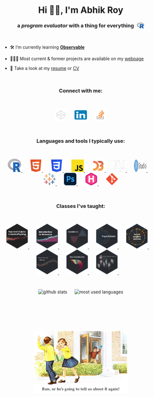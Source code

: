 <h1 align="center">Hi 👋🏽, I'm Abhik Roy</h1>
<h3 align="center">a <i>program evaluator</i> with a thing for everything &hairsp; <a href="https://www.r-project.org" target="_blank" rel="noreferrer"> <span style="vertical-align: middle;"><img src="/icons/R-logo.svg" alt="R" height="18.72"/></a></span></h3>
<br>


- &#x1F6E0;&#xFE0F; I’m currently learning [**Observable**](https://observablehq.com)

- &#x1F468;&#x1F3FD;&#x200D;&#x1F4BB; Most current & former projects are available on my [webpage](https://abhikroyphd.com)

- &#x1F4C4; Take a look at my [resume](https://abhikroyphd.com/work/resume) or [CV](https://abhikroyphd.com/work/cv)

<br>

<h3 align="center">Connect with me:</h3>
<br>
<p align="center">
<a href="https://codepen.io/abhikrroy" target="blank"><img align="center" src="/icons/codepen-logo.svg" alt="abhikrroy @codepen" width="40" /></a>&nbsp;&nbsp;&nbsp;&nbsp;&nbsp;
<a href="https://linkedin.com/in/abhikrroy" target="blank"><img align="center" src="/icons/LinkedIn-logo.svg" alt="abhikrroy @LinkedIn" height="30" width="40" /></a>&nbsp;&nbsp;&nbsp;&nbsp;&nbsp;
<a href="https://stackoverflow.com/users/abhikrroy" target="blank"><img align="center" src="/icons/stack-overflow-logo.svg" alt="abhikrroy @stackoverflow" width="40" /></a>
</p>

<br>

<h3 align="center">Languages and tools I typically use:</h3>
<br>
<p align="center">
<a href="https://www.r-project.org" target="_blank" rel="noreferrer"> <img src="/icons/R-logo.svg" alt="R" width="43" height="43"/> </a> &nbsp;&nbsp;&nbsp;&nbsp;&nbsp;
<a href="https://www.w3.org/html/" target="_blank" rel="noreferrer"> <img src="/icons/HTML5-logo.svg" alt="html5" width="40" height="40"/> </a> &nbsp;&nbsp;&nbsp;&nbsp;&nbsp;
<a href="https://www.w3schools.com/css/" target="_blank" rel="noreferrer"> <img src="/icons/CSS3-logo.svg" alt="css3" width="40" height="40"/> </a> &nbsp;&nbsp;&nbsp;&nbsp;&nbsp;
<a href="https://developer.mozilla.org/en-US/docs/Web/JavaScript" target="_blank" rel="noreferrer"> <img src="/icons/JS-logo.svg" alt="JavaScript" width="40" height="40"/> </a> &nbsp;&nbsp;&nbsp;&nbsp;&nbsp;
<a href="https://d3js.org/" target="_blank" rel="noreferrer"> <img src="/icons/d3-logo.svg" alt="d3.js" width="40" height="40"/> </a> &nbsp;&nbsp;&nbsp;&nbsp;&nbsp;
<a href="https://www.latex-project.org" target="_blank" rel="noreferrer"> <img src="/icons/LaTeX_logo_white.svg" alt="LaTeX" width="40" height="40"/> </a> &nbsp;&nbsp;&nbsp;&nbsp;&nbsp;
<a href="https://posit.co/download/rstudio-desktop/" target="_blank" rel="noreferrer"> <img src="/icons/RStudio-logo.svg" alt="RStudio" width="40" height="40"/> </a> &nbsp;&nbsp;&nbsp;&nbsp;&nbsp;
<a href="https://www.tableau.com/" target="_blank" rel="noreferrer"> <img src="/icons/tableau-logo.svg" alt="Tableau" width="40" height="40"/> </a> &nbsp;&nbsp;&nbsp;&nbsp;&nbsp;
<a href="https://www.photoshop.com/en" target="_blank" rel="noreferrer"> <img src="/icons/Adobe-Photoshop-logo.svg" alt="Adobe Photoshop" width="40" height="40"/> </a> &nbsp;&nbsp;&nbsp;&nbsp;&nbsp;
<a href="https://gohugo.io/" target="_blank" rel="noreferrer"> <img src="/icons/Hugo-logo.svg" alt="Hugo" width="40" height="40"/> </a> &nbsp;&nbsp;&nbsp;&nbsp;&nbsp;
<a href="https://git-scm.com/" target="_blank" rel="noreferrer"> <img src="/icons/git-logo.svg" alt="git" width="40" height="40"/> </a>
</p>

<br>

<h3 align="center">Classes I've taught:</h3>
<br>
<p align="center">
<a href="https://edp611.abhikroyphd.com" target="_blank" rel="noreferrer"> <img src="/img/edp611.png" alt="Measurement/Evaluation in Educational Psychology" height="80"/> </a> &nbsp;&nbsp;&nbsp;&nbsp;&nbsp;
<a href="https://edp612.abhikroyphd.com" target="_blank" rel="noreferrer"> <img src="/img/edp612.png" alt="Introduction to Research" height="80"/> </a> &nbsp;&nbsp;&nbsp;&nbsp;&nbsp;
<a href="https://edp613.abhikroyphd.com" target="_blank" rel="noreferrer"> <img src="/img/edp613.png" alt="Statistical Methods I" height="80"/> </a> &nbsp;&nbsp;&nbsp;&nbsp;&nbsp;
<a href="https://edp617.abhikroyphd.com" target="_blank" rel="noreferrer"> <img src="/img/edp617.png" alt="Program Evaluation" height="80"/> </a> &nbsp;&nbsp;&nbsp;&nbsp;&nbsp;
<a href="https://edp618.abhikroyphd.com" target="_blank" rel="noreferrer"> <img src="/img/edp618.png" alt="Mixing Research Methods" height="80"/> </a> &nbsp;&nbsp;&nbsp;&nbsp;&nbsp;
<a href="https://edp619.abhikroyphd.com" target="_blank" rel="noreferrer"> <img src="/img/edp619.png" alt="Survey Research Methods" height="80"/> </a> &nbsp;&nbsp;&nbsp;&nbsp;&nbsp;
<a href="https://edp693e.abhikroyphd.com" target="_blank" rel="noreferrer"> <img src="/img/edp693e.png" alt="Data Visualization" height="80"/> </a> &nbsp;&nbsp;&nbsp;&nbsp;&nbsp;
<a href="https://edp693g.abhikroyphd.com" target="_blank" rel="noreferrer"> <img src="/img/edp693g.png" alt="Social Network Analysis" height="80"/> </a> &nbsp;&nbsp;&nbsp;&nbsp;&nbsp;
</p>

<br>

<p align="center">
<img src="https://github-readme-stats.vercel.app/api?username=drabhikroy&show_icons=true&theme=tokyonight&locale=en" height="150" alt="github stats" />&nbsp;&nbsp;&nbsp;&nbsp;&nbsp;
<img src="https://github-readme-stats.vercel.app/api/top-langs?username=drabhikroy&show_icons=true&theme=tokyonight&locale=en&layout=compact" height="150" alt="most used languages" />
</p>

<br>

#

<br>
<br>
<p align="center">
<img src="/img/run-r.png" alt="Social Network Analysis" height="200"/> </a>
</p>

